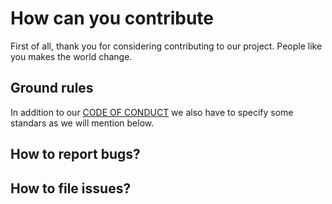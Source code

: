 # How can you contribute
First of all, thank you for considering contributing to our project. People like you makes the world change.

## Ground rules
In addition to our [CODE OF CONDUCT](CODE_OF_CONDUCT.md) we also have to specify some standars as we will mention below.

## How to report bugs?

## How to file issues?